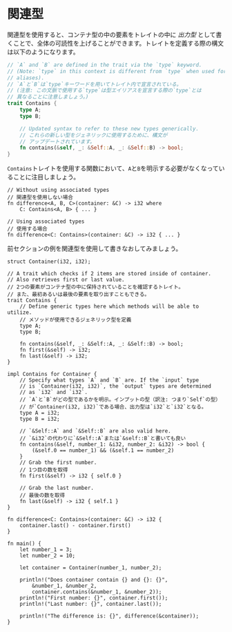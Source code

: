 <!--
# Associated types
-->
# 関連型

<!--
The use of "Associated types" improves the overall readability of code 
by moving inner types locally into a trait as *output* types. Syntax
for the `trait` definition is as follows:
-->
関連型を使用すると、コンテナ型の中の要素をトレイトの中に *出力型* として書くことで、全体の可読性を上げることができます。トレイトを定義する際の構文は以下のようになります。

```rust
// `A` and `B` are defined in the trait via the `type` keyword.
// (Note: `type` in this context is different from `type` when used for
// aliases).
// `A`と`B`は`type`キーワードを用いてトレイト内で宣言されている。
// (注意: この文脈で使用する`type`は型エイリアスを宣言する際の`type`とは
// 異なることに注意しましょう。)
trait Contains {
    type A;
    type B;

    // Updated syntax to refer to these new types generically.
    // これらの新しい型をジェネリックに使用するために、構文が
    // アップデートされています。
    fn contains(&self, _: &Self::A, _: &Self::B) -> bool;
}
```

<!--
Note that functions that use the `trait` `Contains` are no longer required
to express `A` or `B` at all:
-->
`Contains`トレイトを使用する関数において、`A`と`B`を明示する必要がなくなっていることに注目しましょう。

```rust,ignore
// Without using associated types
// 関連型を使用しない場合
fn difference<A, B, C>(container: &C) -> i32 where
    C: Contains<A, B> { ... }

// Using associated types
// 使用する場合
fn difference<C: Contains>(container: &C) -> i32 { ... }
```

<!--
Let's rewrite the example from the previous section using associated types:
-->
前セクションの例を関連型を使用して書きなおしてみましょう。

```rust,editable
struct Container(i32, i32);

// A trait which checks if 2 items are stored inside of container.
// Also retrieves first or last value.
// 2つの要素がコンテナ型の中に保持されていることを確認するトレイト。
// また、最初あるいは最後の要素を取り出すこともできる。
trait Contains {
    // Define generic types here which methods will be able to utilize.
    // メソッドが使用できるジェネリック型を定義
    type A;
    type B;

    fn contains(&self, _: &Self::A, _: &Self::B) -> bool;
    fn first(&self) -> i32;
    fn last(&self) -> i32;
}

impl Contains for Container {
    // Specify what types `A` and `B` are. If the `input` type
    // is `Container(i32, i32)`, the `output` types are determined
    // as `i32` and `i32`.
    // `A`と`B`がどの型であるかを明示。インプットの型（訳注: つまり`Self`の型）
    // が`Container(i32, i32)`である場合、出力型は`i32`と`i32`となる。
    type A = i32;
    type B = i32;

    // `&Self::A` and `&Self::B` are also valid here.
    // `&i32`の代わりに`&Self::A`または`&self::B`と書いても良い
    fn contains(&self, number_1: &i32, number_2: &i32) -> bool {
        (&self.0 == number_1) && (&self.1 == number_2)
    }
    // Grab the first number.
    // 1つ目の数を取得
    fn first(&self) -> i32 { self.0 }

    // Grab the last number.
    // 最後の数を取得
    fn last(&self) -> i32 { self.1 }
}

fn difference<C: Contains>(container: &C) -> i32 {
    container.last() - container.first()
}

fn main() {
    let number_1 = 3;
    let number_2 = 10;

    let container = Container(number_1, number_2);

    println!("Does container contain {} and {}: {}",
        &number_1, &number_2,
        container.contains(&number_1, &number_2));
    println!("First number: {}", container.first());
    println!("Last number: {}", container.last());
    
    println!("The difference is: {}", difference(&container));
}
```
